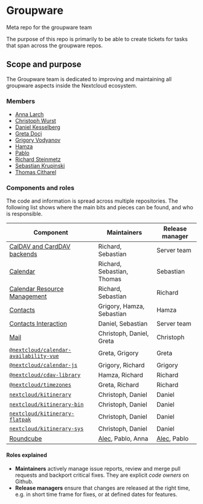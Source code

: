 # Groupware

Meta repo for the groupware team

The purpose of this repo is primarily to be able to create tickets for tasks that span across the groupware repos.

## Scope and purpose

The Groupware team is dedicated to improving and maintaining all groupware aspects inside the Nextcloud ecosystem.

### Members

* [Anna Larch](https://github.com/miaulalala)
* [Christoph Wurst](https://github.com/ChristophWurst)
* [Daniel Kesselberg](https://github.com/kesselb)
* [Greta Doçi](https://github.com/GretaD)
* [Grigory Vodyanov](https://github.com/GVodyanov)
* [Hamza](https://github.com/hamza221)
* [Pablo](https://github.com/pabzm)
* [Richard Steinmetz](https://github.com/st3iny)
* [Sebastian Krupinski](https://github.com/SebastianKrupinski)
* [Thomas Citharel](https://github.com/tcitworld)

### Components and roles

The code and information is spread across multiple repositories. The following list shows where the main bits and pieces can be found, and who is responsible.

| Component | Maintainers | Release manager |
|-----------|-------------|-----------------|
| [CalDAV and CardDAV backends](https://github.com/nextcloud/server/tree/master/apps/dav) | Richard, Sebastian | Server team |
| [Calendar](https://github.com/nextcloud/calendar) | Richard, Sebastian, Thomas | Sebastian |
| [Calendar Resource Management](https://github.com/nextcloud/calendar_resource_management) | Richard, Sebastian | Richard |
| [Contacts](https://github.com/nextcloud/contacts) | Grigory, Hamza, Sebastian | Hamza |
| [Contacts Interaction](https://github.com/nextcloud/server/tree/master/apps/contactsinteraction) | Daniel, Sebastian | Server team |
| [Mail](https://github.com/nextcloud/mail) | Christoph, Daniel, Greta | Christoph |
| [`@nextcloud/calendar-availability-vue`](https://github.com/nextcloud/calendar-availability-vue ) | Greta, Grigory | Greta |
| [`@nextcloud/calendar-js`](https://github.com/nextcloud/calendar-js) | Grigory, Richard | Grigory |
| [`@nextcloud/cdav-library`](https://github.com/nextcloud/cdav-library) | Hamza, Richard | Richard |
| [`@nextcloud/timezones`](https://github.com/nextcloud-libraries/timezones) | Greta, Richard | Richard |
| [`nextcloud/kitinerary`](https://github.com/nextcloud-libraries/kitinerary) | Christoph, Daniel | Daniel |
| [`nextcloud/kitinerary-bin`](https://github.com/nextcloud-libraries/kitinerary-bin) | Christoph, Daniel | Daniel |
| [`nextcloud/kitinerary-flatpak`](https://github.com/nextcloud-libraries/kitinerary-flatpak) | Christoph, Daniel | Daniel |
| [`nextcloud/kitinerary-sys`](https://github.com/nextcloud-libraries/kitinerary-sys) | Christoph, Daniel | Daniel |
| [Roundcube](https://github.com/roundcube/roundcubemail) | [Alec](https://github.com/alecpl), Pablo, Anna | [Alec](https://github.com/alecpl), Pablo |

#### Roles explained

* **Maintainers** actively manage issue reports, review and merge pull requests and backport critical fixes. They are explicit *code owners* on Github.
* **Release managers** ensure that changes are released at the right time, e.g. in short time frame for fixes, or at defined dates for features.
